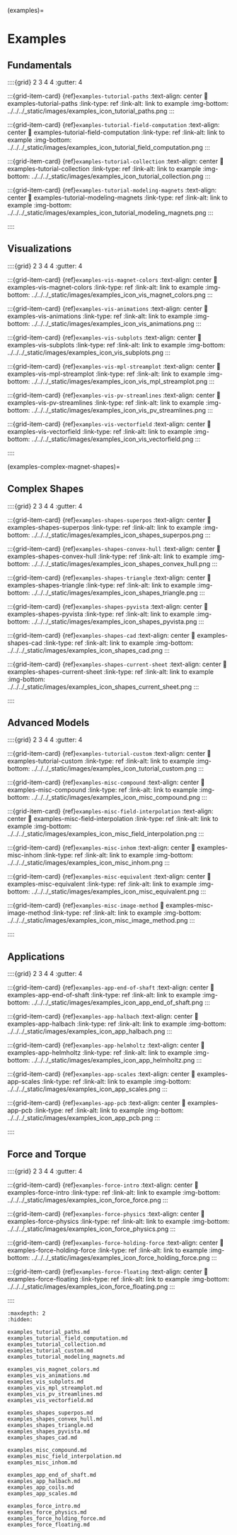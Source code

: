 (examples)=
# Examples

## Fundamentals

::::{grid} 2 3 4 4
:gutter: 4

:::{grid-item-card} {ref}`examples-tutorial-paths`
:text-align: center
:link: examples-tutorial-paths
:link-type: ref
:link-alt: link to example
:img-bottom: ../../../_static/images/examples_icon_tutorial_paths.png
:::

:::{grid-item-card} {ref}`examples-tutorial-field-computation`
:text-align: center
:link: examples-tutorial-field-computation
:link-type: ref
:link-alt: link to example
:img-bottom: ../../../_static/images/examples_icon_tutorial_field_computation.png
:::

:::{grid-item-card} {ref}`examples-tutorial-collection`
:text-align: center
:link: examples-tutorial-collection
:link-type: ref
:link-alt: link to example
:img-bottom: ../../../_static/images/examples_icon_tutorial_collection.png
:::

:::{grid-item-card} {ref}`examples-tutorial-modeling-magnets`
:text-align: center
:link: examples-tutorial-modeling-magnets
:link-type: ref
:link-alt: link to example
:img-bottom: ../../../_static/images/examples_icon_tutorial_modeling_magnets.png
:::

::::


## Visualizations

::::{grid} 2 3 4 4
:gutter: 4

:::{grid-item-card} {ref}`examples-vis-magnet-colors`
:text-align: center
:link: examples-vis-magnet-colors
:link-type: ref
:link-alt: link to example
:img-bottom: ../../../_static/images/examples_icon_vis_magnet_colors.png
:::

:::{grid-item-card} {ref}`examples-vis-animations`
:text-align: center
:link: examples-vis-animations
:link-type: ref
:link-alt: link to example
:img-bottom: ../../../_static/images/examples_icon_vis_animations.png
:::

:::{grid-item-card} {ref}`examples-vis-subplots`
:text-align: center
:link: examples-vis-subplots
:link-type: ref
:link-alt: link to example
:img-bottom: ../../../_static/images/examples_icon_vis_subplots.png
:::

:::{grid-item-card} {ref}`examples-vis-mpl-streamplot`
:text-align: center
:link: examples-vis-mpl-streamplot
:link-type: ref
:link-alt: link to example
:img-bottom: ../../../_static/images/examples_icon_vis_mpl_streamplot.png
:::

:::{grid-item-card} {ref}`examples-vis-pv-streamlines`
:text-align: center
:link: examples-vis-pv-streamlines
:link-type: ref
:link-alt: link to example
:img-bottom: ../../../_static/images/examples_icon_vis_pv_streamlines.png
:::

:::{grid-item-card} {ref}`examples-vis-vectorfield`
:text-align: center
:link: examples-vis-vectorfield
:link-type: ref
:link-alt: link to example
:img-bottom: ../../../_static/images/examples_icon_vis_vectorfield.png
:::



::::

(examples-complex-magnet-shapes)=
## Complex Shapes

::::{grid} 2 3 4 4
:gutter: 4

:::{grid-item-card} {ref}`examples-shapes-superpos`
:text-align: center
:link: examples-shapes-superpos
:link-type: ref
:link-alt: link to example
:img-bottom: ../../../_static/images/examples_icon_shapes_superpos.png
:::

:::{grid-item-card} {ref}`examples-shapes-convex-hull`
:text-align: center
:link: examples-shapes-convex-hull
:link-type: ref
:link-alt: link to example
:img-bottom: ../../../_static/images/examples_icon_shapes_convex_hull.png
:::

:::{grid-item-card} {ref}`examples-shapes-triangle`
:text-align: center
:link: examples-shapes-triangle
:link-type: ref
:link-alt: link to example
:img-bottom: ../../../_static/images/examples_icon_shapes_triangle.png
:::

:::{grid-item-card} {ref}`examples-shapes-pyvista`
:text-align: center
:link: examples-shapes-pyvista
:link-type: ref
:link-alt: link to example
:img-bottom: ../../../_static/images/examples_icon_shapes_pyvista.png
:::

:::{grid-item-card} {ref}`examples-shapes-cad`
:text-align: center
:link: examples-shapes-cad
:link-type: ref
:link-alt: link to example
:img-bottom: ../../../_static/images/examples_icon_shapes_cad.png
:::

:::{grid-item-card} {ref}`examples-shapes-current-sheet`
:text-align: center
:link: examples-shapes-current-sheet
:link-type: ref
:link-alt: link to example
:img-bottom: ../../../_static/images/examples_icon_shapes_current_sheet.png
:::

::::


## Advanced Models

::::{grid} 2 3 4 4
:gutter: 4

:::{grid-item-card} {ref}`examples-tutorial-custom`
:text-align: center
:link: examples-tutorial-custom
:link-type: ref
:link-alt: link to example
:img-bottom: ../../../_static/images/examples_icon_tutorial_custom.png
:::

:::{grid-item-card} {ref}`examples-misc-compound`
:text-align: center
:link: examples-misc-compound
:link-type: ref
:link-alt: link to example
:img-bottom: ../../../_static/images/examples_icon_misc_compound.png
:::

:::{grid-item-card} {ref}`examples-misc-field-interpolation`
:text-align: center
:link: examples-misc-field-interpolation
:link-type: ref
:link-alt: link to example
:img-bottom: ../../../_static/images/examples_icon_misc_field_interpolation.png
:::

:::{grid-item-card} {ref}`examples-misc-inhom`
:text-align: center
:link: examples-misc-inhom
:link-type: ref
:link-alt: link to example
:img-bottom: ../../../_static/images/examples_icon_misc_inhom.png
:::

:::{grid-item-card} {ref}`examples-misc-equivalent`
:text-align: center
:link: examples-misc-equivalent
:link-type: ref
:link-alt: link to example
:img-bottom: ../../../_static/images/examples_icon_misc_equivalent.png
:::

:::{grid-item-card} {ref}`examples-misc-image-method`
:link: examples-misc-image-method
:link-type: ref
:link-alt: link to example
:img-bottom: ../../../_static/images/examples_icon_misc_image_method.png
:::

::::


## Applications

::::{grid} 2 3 4 4
:gutter: 4

:::{grid-item-card} {ref}`examples-app-end-of-shaft`
:text-align: center
:link: examples-app-end-of-shaft
:link-type: ref
:link-alt: link to example
:img-bottom: ../../../_static/images/examples_icon_app_end_of_shaft.png
:::

:::{grid-item-card} {ref}`examples-app-halbach`
:text-align: center
:link: examples-app-halbach
:link-type: ref
:link-alt: link to example
:img-bottom: ../../../_static/images/examples_icon_app_halbach.png
:::

:::{grid-item-card} {ref}`examples-app-helmholtz`
:text-align: center
:link: examples-app-helmholtz
:link-type: ref
:link-alt: link to example
:img-bottom: ../../../_static/images/examples_icon_app_helmholtz.png
:::

:::{grid-item-card} {ref}`examples-app-scales`
:text-align: center
:link: examples-app-scales
:link-type: ref
:link-alt: link to example
:img-bottom: ../../../_static/images/examples_icon_app_scales.png
:::

:::{grid-item-card} {ref}`examples-app-pcb`
:text-align: center
:link: examples-app-pcb
:link-type: ref
:link-alt: link to example
:img-bottom: ../../../_static/images/examples_icon_app_pcb.png
:::

::::

## Force and Torque

::::{grid} 2 3 4 4
:gutter: 4

:::{grid-item-card} {ref}`examples-force-intro`
:text-align: center
:link: examples-force-intro
:link-type: ref
:link-alt: link to example
:img-bottom: ../../../_static/images/examples_icon_force_force.png
:::

:::{grid-item-card} {ref}`examples-force-physics`
:text-align: center
:link: examples-force-physics
:link-type: ref
:link-alt: link to example
:img-bottom: ../../../_static/images/examples_icon_force_physics.png
:::

:::{grid-item-card} {ref}`examples-force-holding-force`
:text-align: center
:link: examples-force-holding-force
:link-type: ref
:link-alt: link to example
:img-bottom: ../../../_static/images/examples_icon_force_holding_force.png
:::

:::{grid-item-card} {ref}`examples-force-floating`
:text-align: center
:link: examples-force-floating
:link-type: ref
:link-alt: link to example
:img-bottom: ../../../_static/images/examples_icon_force_floating.png
:::

::::


```{toctree}
:maxdepth: 2
:hidden:

examples_tutorial_paths.md
examples_tutorial_field_computation.md
examples_tutorial_collection.md
examples_tutorial_custom.md
examples_tutorial_modeling_magnets.md

examples_vis_magnet_colors.md
examples_vis_animations.md
examples_vis_subplots.md
examples_vis_mpl_streamplot.md
examples_vis_pv_streamlines.md
examples_vis_vectorfield.md

examples_shapes_superpos.md
examples_shapes_convex_hull.md
examples_shapes_triangle.md
examples_shapes_pyvista.md
examples_shapes_cad.md

examples_misc_compound.md
examples_misc_field_interpolation.md
examples_misc_inhom.md

examples_app_end_of_shaft.md
examples_app_halbach.md
examples_app_coils.md
examples_app_scales.md

examples_force_intro.md
examples_force_physics.md
examples_force_holding_force.md
examples_force_floating.md
```
